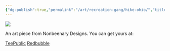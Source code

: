 ```yaml
---
{"dg-publish":true,"permalink":"/art/recreation-gang/hike-ohio/","title":"Hike Ohio","tags":["Art","Ohio"]}
---
```



![](https://baserow-media.ams3.digitaloceanspaces.com/user_files/zQtXDZIiwfeYMbVdm9QkHLTRtMb779OW_36a06f6d7358bf80352af87ecbd8d065aa8e3485fe9239afe21bacfe13a4db01.png)

An art piece from Nonbeenary Designs. You can get yours at:

[TeePublic]()
[Redbubble]()
